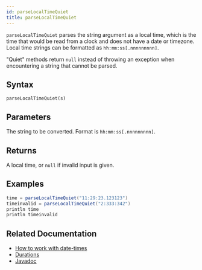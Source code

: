 ```yaml
---
id: parseLocalTimeQuiet
title: parseLocalTimeQuiet
---
```


`parseLocalTimeQuiet` parses the string argument as a local time, which is the time that would be read from a clock and does not have a date or timezone.
Local time strings can be formatted as `hh:mm:ss[.nnnnnnnnn]`.

"Quiet" methods return `null` instead of throwing an exception when encountering a string that cannot be parsed.

## Syntax

```
parseLocalTimeQuiet(s)
```

## Parameters

<ParamTable>
<Param name="s" type="string">

The string to be converted. Format is `hh:mm:ss[.nnnnnnnnn]`.

</Param>
</ParamTable>

## Returns

A local time, or `null` if invalid input is given.

## Examples

```groovy order=null
time = parseLocalTimeQuiet("11:29:23.123123")
timeinvalid = parseLocalTimeQuiet("2:333:342")
println time
println timeinvalid
```

## Related Documentation

- [How to work with date-times](../../../how-to-guides/work-with-date-time.md)
- [Durations](../../query-language/types/durations.md)
- [Javadoc](<https://deephaven.io/core/javadoc/io/deephaven/time/DateTimeUtils.html#parseLocalTimeQuiet(java.lang.String)>)
